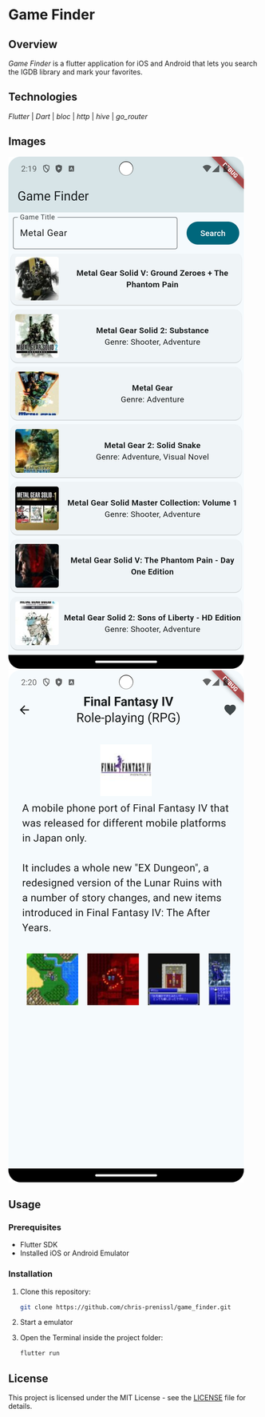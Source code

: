 # Game Finder

## Overview

_Game Finder_ is a flutter application for iOS and Android that lets you search the IGDB library
and mark your favorites.

## Technologies

_Flutter_ | _Dart_ | _bloc_ | _http_ | _hive_ | _go_router_

## Images

![Game Finder Screen 1](screenshots/search.png) ![Casual Chess Screen 2](screenshots/game.png)

## Usage

### Prerequisites

- Flutter SDK
- Installed iOS or Android Emulator

### Installation

1. Clone this repository:
   ```bash
   git clone https://github.com/chris-prenissl/game_finder.git
   ```
2. Start a emulator

3. Open the Terminal inside the project folder:
   ```bash
   flutter run
   ```

## License

This project is licensed under the MIT License - see the [LICENSE](LICENSE) file for details.